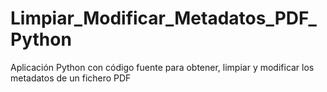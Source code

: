 # Limpiar_Modificar_Metadatos_PDF_Python
 Aplicación Python con código fuente para obtener, limpiar y modificar los metadatos de un fichero PDF
